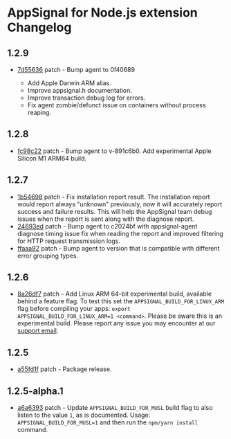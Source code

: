 # AppSignal for Node.js extension Changelog

## 1.2.9

- [7d55636](https://github.com/appsignal/appsignal-nodejs/commit/7d55636f74d5280317df7719ddd3933bbebb5e6e) patch - Bump agent to 0f40689
  
  - Add Apple Darwin ARM alias.
  - Improve appsignal.h documentation.
  - Improve transaction debug log for errors.
  - Fix agent zombie/defunct issue on containers without process reaping.

## 1.2.8

- [fc98c22](https://github.com/appsignal/appsignal-nodejs/commit/fc98c22ded10b836ed527fbd57bf3046107e0578) patch - Bump agent to v-891c6b0. Add experimental Apple Silicon M1 ARM64 build.

## 1.2.7

- [1b54698](https://github.com/appsignal/appsignal-nodejs/commit/1b54698178414559878ea1bba51408eac03600e3) patch - Fix installation report result. The installation report would report always "unknown" previously, now it will accurately report success and failure results. This will help the AppSignal team debug issues when the report is sent along with the diagnose report.
- [24693ed](https://github.com/appsignal/appsignal-nodejs/commit/24693ed75a2a6a4895764386c9af9de3a1189290) patch - Bump agent to c2024bf with appsignal-agent diagnose timing issue fix when reading the report and improved filtering for HTTP request transmission logs.
- [ffaaa92](https://github.com/appsignal/appsignal-nodejs/commit/ffaaa9259af0e7881aca505f7e70cf1a14d00b12) patch - Bump agent to version that is compatible with different error grouping types.

## 1.2.6

- [8a26df7](https://github.com/appsignal/appsignal-nodejs/commit/8a26df7974dbb2751acf561890118e4fb6d1812e) patch - Add Linux ARM 64-bit experimental build, available behind a feature flag. To test this set the `APPSIGNAL_BUILD_FOR_LINUX_ARM` flag before compiling your apps: `export APPSIGNAL_BUILD_FOR_LINUX_ARM=1 <command>`. Please be aware this is an experimental build. Please report any issue you may encounter at our [support email](mailto:support@appsignal.com).

## 1.2.5

- [a55fd1f](https://github.com/appsignal/appsignal-nodejs/commit/a55fd1f0d7aedc1d06024031db80ee4543b332bf) patch - Package release.

## 1.2.5-alpha.1

- [a6a6393](https://github.com/appsignal/appsignal-nodejs/commit/a6a6393ca3d6e2d6cfb82e46615d78c47a7c6fde) patch - Update `APPSIGNAL_BUILD_FOR_MUSL` build flag to also listen to the value `1`,
  as is documented. Usage: `APPSIGNAL_BUILD_FOR_MUSL=1` and then run the
  `npm/yarn install` command.
